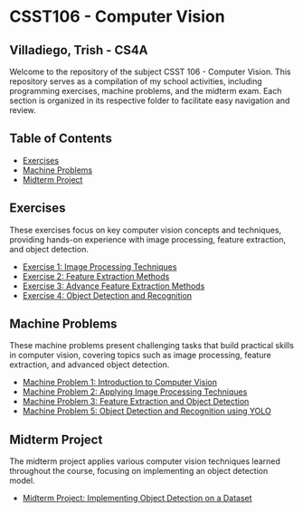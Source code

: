 # CSST106 - Computer Vision
## Villadiego, Trish - CS4A

Welcome to the repository of the subject CSST 106 - Computer Vision. This repository serves as a compilation of my school activities, including programming exercises, machine problems, and the midterm exam. Each section is organized in its respective folder to facilitate easy navigation and review.

## Table of Contents
- [Exercises](#exercises)
- [Machine Problems](#machine-problems)
- [Midterm Project](#midterm-project)

## Exercises
These exercises focus on key computer vision concepts and techniques, providing hands-on experience with image processing, feature extraction, and object detection.

- [Exercise 1: Image Processing Techniques](./4A-VILLADIEGO-EXER1)
- [Exercise 2: Feature Extraction Methods](./4A-VILLADIEGO-EXER2)
- [Exercise 3: Advance Feature Extraction Methods](./4A-VILLADIEGO-EXER3)
- [Exercise 4: Object Detection and Recognition](./4A-VILLADIEGO-EXER4)

## Machine Problems
These machine problems present challenging tasks that build practical skills in computer vision, covering topics such as image processing, feature extraction, and advanced object detection.

- [Machine Problem 1: Introduction to Computer Vision](./4A-VILLADIEGO-MP1)
- [Machine Problem 2: Applying Image Processing Techniques](./4A-VILLADIEGO-MP2)
- [Machine Problem 3: Feature Extraction and Object Detection](./4A-VILLADIEGO-MP3)
- [Machine Problem 5: Object Detection and Recognition using YOLO](./4A-VILLADIEGO-MP5)

## Midterm Project
The midterm project applies various computer vision techniques learned throughout the course, focusing on implementing an object detection model.

- [Midterm Project: Implementing Object Detection on a Dataset](./Midterm_Project/4A-VILLADIEGO-MP)
